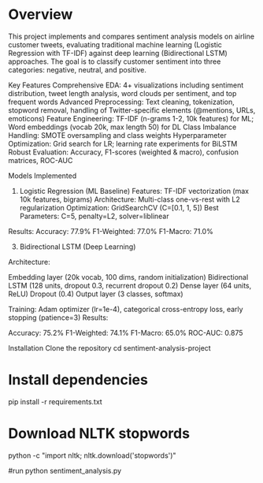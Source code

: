 # Overview
This project implements and compares sentiment analysis models on airline customer tweets, evaluating traditional machine learning (Logistic Regression with TF-IDF) against deep learning (Bidirectional LSTM) approaches. The goal is to classify customer sentiment into three categories: negative, neutral, and positive.

Key Features
Comprehensive EDA: 4+ visualizations including sentiment distribution, tweet length analysis, word clouds per sentiment, and top frequent words
Advanced Preprocessing: Text cleaning, tokenization, stopword removal, handling of Twitter-specific elements (@mentions, URLs, emoticons)
Feature Engineering: TF-IDF (n-grams 1-2, 10k features) for ML; Word embeddings (vocab 20k, max length 50) for DL
Class Imbalance Handling: SMOTE oversampling and class weights
Hyperparameter Optimization: Grid search for LR; learning rate experiments for BiLSTM
Robust Evaluation: Accuracy, F1-scores (weighted & macro), confusion matrices, ROC-AUC

Models Implemented

1. Logistic Regression (ML Baseline)
Features: TF-IDF vectorization (max 10k features, bigrams)
Architecture: Multi-class one-vs-rest with L2 regularization
Optimization: GridSearchCV (C=[0.1, 1, 5])
Best Parameters: C=5, penalty=L2, solver=liblinear

Results:
Accuracy: 77.9%
F1-Weighted: 77.0%
F1-Macro: 71.0%



3. Bidirectional LSTM (Deep Learning)

Architecture:

Embedding layer (20k vocab, 100 dims, random initialization)
Bidirectional LSTM (128 units, dropout 0.3, recurrent dropout 0.2)
Dense layer (64 units, ReLU)
Dropout (0.4)
Output layer (3 classes, softmax)


Training: Adam optimizer (lr=1e-4), categorical cross-entropy loss, early stopping (patience=3)
Results:

Accuracy: 75.2%
F1-Weighted: 74.1%
F1-Macro: 65.0%
ROC-AUC: 0.875

Installation
Clone the repository
cd sentiment-analysis-project

# Install dependencies
pip install -r requirements.txt

# Download NLTK stopwords
python -c "import nltk; nltk.download('stopwords')"

#run
python sentiment_analysis.py
